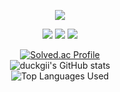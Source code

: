 <p align = "center">
<img src="https://capsule-render.vercel.app/api?type=transparent&color=_hexcode&height=300&section=header&text=Hi%20there%20👋&fontSize=90" />
</p>
<p align = "center">
<a href="https://profile.intra.42.fr/"><img src="https://img.shields.io/badge/42Seoul-000000?style=flat&logo=42&logoColor=FFFFFF"/></a>
<a href="https://www.notion.so/958dff6998fe4fd2a3cf6fb24f2385c2?v=ad6fa1ef67c5452aa8cdcc514de912b0"><img src="https://img.shields.io/badge/Notion-000000?style=flat&logo=notion&logoColor=FFFFFF"/></a>
<a href="https://hits.seeyoufarm.com"><img src="https://hits.seeyoufarm.com/api/count/incr/badge.svg?url=https%3A%2F%2Fgithub.com%2Fduckgii&count_bg=%239396EB&title_bg=%23544949&icon=&icon_color=%23E7E7E7&title=hello&edge_flat=true"/></a>      
</p></a>
           
<div align="center">
   <a href="https://solved.ac/shin9063/">
        <img src="http://mazassumnida.wtf/api/v2/generate_badge?boj=shin9063" alt="Solved.ac Profile">
    </a>
           <br/>
    <img src="https://github-readme-stats.vercel.app/api?username=duckgii&show_icons=true&theme=gruvbox" alt="duckgii's GitHub stats">
           <br/>
    <img src="https://github-readme-stats.vercel.app/api/top-langs/?username=duckgii&layout=compact" alt="Top Languages Used">     
</div>

<!--
**duckgii/duckgii** is a ✨ _special_ ✨ repository because its `README.md` (this file) appears on your GitHub profile.

Here are some ideas to get you started:

- 🔭 I’m currently working on ...
- 🌱 I’m currently learning ...
- 👯 I’m looking to collaborate on ...
- 🤔 I’m looking for help with ...
- 💬 Ask me about ...
- 📫 How to reach me: ...
- 😄 Pronouns: ...
- ⚡ Fun fact: ...
-->


